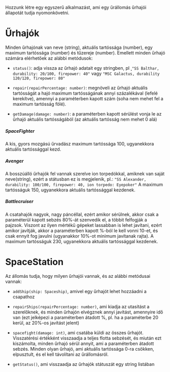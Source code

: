 Hozzunk létre egy egyszerű alkalmazást, ami egy űrállomás űrhajói állapotát tudja nyomonkövetni.

# Űrhajók

Minden űrhajónak van neve (string), aktuális tartóssága (number), egy maximum tartóssága (number) és tűzereje (number).
Emellett minden űrhajó számára elérhetőek az alábbi metódusok:

- `status()`: adja vissza az űrhajó adatait egy stringben, pl ˛`"SS Balthar, durability: 20/100, firepower: 40"` vagy `"MSC Galactus, durability 120/120, firepower: 80"`

- `repair(repairPercentage: number)`: megnöveli az űrhajó aktuális tartósságát a hajó maximum tartósságának annyi százalékával (lefelé kerekítve), amennyi a paraméterben kapott szám (soha nem mehet fel a maximum tartósság fölé).

- `getDamage(damage: number)`: a paraméterben kapott sérülést vonja le az űrhajó aktuális tartósságából (az aktuális tartósság nem mehet 0 alá)

##### SpaceFighter

A kis, gyors mozgású űrvadász maximum tartóssága 100, ugyanekkora aktuális tartóssággal kezd.

##### Avenger

A bosszúálló űrhajók fel vannak szerelve ion torpedókkal, amiknek van saját neve(string), ezért a státusban ez is megjelenik, pl.: `"SS Alexander, durability: 100/100, firepower: 40, ion torpedo: Eyepoker"`
A maximum tartósságuk 150, ugyanekkora aktuális tartóssággal kezdenek.

##### Battlecruiser

A csatahajók nagyok, nagy páncéllal, ezért amikor sérülnek, akkor csak a paraméterül kapott sebzés 80%-át szenvedik el, a többit felfogják a pajzsok.
Viszont az ilyen mértékű gépeket lassabban is lehet javítani, ezért amikor javítják, akkor a paraméterben kapott %-ból le kell vonni 10-et, és csak ennyit fog javulni (ugyanakkor 10%-ot minimum javítanak rajta).
A maximum tartósságuk 230, ugyanekkora aktuális tartóssággal kezdenek.

# SpaceStation

Az állomás tudja, hogy milyen űrhajói vannak, és az alábbi metódusai vannak:

- `addShip(ship: Spaceship)`, amivel egy űrhajót lehet hozzáadni a csapathoz

- `repairShips(repairPercentage: number)`, ami kiadja az utasítást a szerelőknek, és minden űrhajón elvégznek annyi javítást, amennyire idő van (ezt jelképezi a paraméterben átadott %, pl. ha a paraméterbe 20 kerül, az 20%-os javítást jelent)

- `spacefight(damage: int)`, ami csatába küldi az összes űrhajót. Visszatérési értékként visszaadja a teljes flotta sebzését, és miután ezt kiszámolta, minden űrhajó sérül annyit, ami a paraméterben átadott sebzés. Minden olyan űrhajó, ami aktuális tartóssága 0-ra csökken, elpusztult, és el kell távolítani az űrállomásról.

- `getStatus()`, ami visszaadja az űrhajók státuszát egy string listában
